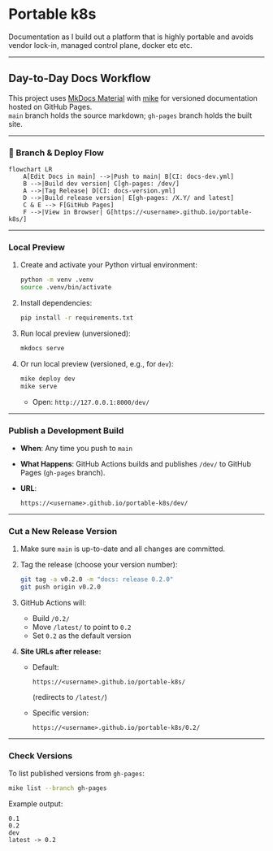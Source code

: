 # Portable k8s

Documentation as I build out a platform that is highly portable and avoids vendor lock-in, managed control plane, docker etc etc.

---

## Day-to-Day Docs Workflow

This project uses [MkDocs Material](https://squidfunk.github.io/mkdocs-material/) with [mike](https://github.com/jimporter/mike) for versioned documentation hosted on GitHub Pages.  
`main` branch holds the source markdown; `gh-pages` branch holds the built site.

---

### 📂 Branch & Deploy Flow

```mermaid
flowchart LR
    A[Edit Docs in main] -->|Push to main| B[CI: docs-dev.yml]
    B -->|Build dev version| C[gh-pages: /dev/]
    A -->|Tag Release| D[CI: docs-version.yml]
    D -->|Build release version| E[gh-pages: /X.Y/ and latest]
    C & E --> F[GitHub Pages]
    F -->|View in Browser| G[https://<username>.github.io/portable-k8s/]
```

---

### Local Preview

1. Create and activate your Python virtual environment:

   ```bash
   python -m venv .venv
   source .venv/bin/activate
   ```
2. Install dependencies:

   ```bash
   pip install -r requirements.txt
   ```
3. Run local preview (unversioned):

   ```bash
   mkdocs serve
   ```
4. Or run local preview (versioned, e.g., for `dev`):

   ```bash
   mike deploy dev
   mike serve
   ```

   * Open: `http://127.0.0.1:8000/dev/`

---

### Publish a Development Build

* **When**: Any time you push to `main`
* **What Happens**: GitHub Actions builds and publishes `/dev/` to GitHub Pages (`gh-pages` branch).
* **URL**:

  ```
  https://<username>.github.io/portable-k8s/dev/
  ```

---

### Cut a New Release Version

1. Make sure `main` is up-to-date and all changes are committed.
2. Tag the release (choose your version number):

   ```bash
   git tag -a v0.2.0 -m "docs: release 0.2.0"
   git push origin v0.2.0
   ```
3. GitHub Actions will:

   * Build `/0.2/`
   * Move `/latest/` to point to `0.2`
   * Set `0.2` as the default version
4. **Site URLs after release:**

   * Default:

     ```
     https://<username>.github.io/portable-k8s/
     ```

     (redirects to `/latest/`)
   * Specific version:

     ```
     https://<username>.github.io/portable-k8s/0.2/
     ```

---

### Check Versions

To list published versions from `gh-pages`:

```bash
mike list --branch gh-pages
```

Example output:

```
0.1
0.2
dev
latest -> 0.2
```


